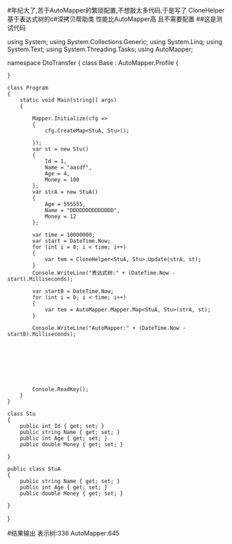 #年纪大了,苦于AutoMapper的繁琐配置,不想敲太多代码,于是写了 CloneHelper 基于表达式树的c#深拷贝帮助类 性能比AutoMapper高 且不需要配置
##这是测试代码
 
using System;
using System.Collections.Generic;
using System.Linq;
using System.Text;
using System.Threading.Tasks;
using AutoMapper;

namespace DtoTransfer
{
    class Base : AutoMapper.Profile
    {


    }

    class Program
    {
        static void Main(string[] args)
        {

            Mapper.Initialize(cfg =>
            {
                cfg.CreateMap<StuA, Stu>();

            });
            var st = new Stu()
            {
                Id = 1,
                Name = "aasdf",
                Age = 4,
                Money = 100
            };
            var strA = new StuA()
            {
                Age = 555555,
                Name = "DDDDDDDDDDDDDD",
                Money = 12
            };

            var time = 10000000;
            var start = DateTime.Now;
            for (int i = 0; i < time; i++)
            {
                var tem = CloneHelper<StuA, Stu>.Update(strA, st);
            }
            Console.WriteLine("表达式树:" + (DateTime.Now - start).Milliseconds);

            var startB = DateTime.Now;
            for (int i = 0; i < time; i++)
            {
                var tem = AutoMapper.Mapper.Map<StuA, Stu>(strA, st);
            }

            Console.WriteLine("AutoMapper:" + (DateTime.Now - startB).Milliseconds);


        

    



            Console.ReadKey();
        }
    }

    class Stu
    {
        public int Id { get; set; }
        public string Name { get; set; }
        public int Age { get; set; }
        public double Money { get; set; }

    }

    public class StuA
    {
        public string Name { get; set; }
        public int Age { get; set; }
        public double Money { get; set; }

    }
}
 
#结果输出    表示树:336 AutoMapper:645
